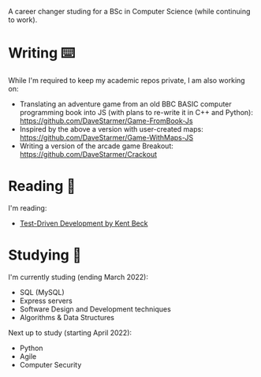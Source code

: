 A career changer studing for a BSc in Computer Science (while continuing to work).

# Writing ⌨️
While I'm required to keep my academic repos private, I am also working on:
- Translating an adventure game from an old BBC BASIC computer programming book into JS (with plans to re-write it in 
C++ and Python): https://github.com/DaveStarmer/Game-FromBook-Js
- Inspired by the above a version with user-created maps: https://github.com/DaveStarmer/Game-WithMaps-JS
- Writing a version of the arcade game Breakout: https://github.com/DaveStarmer/Crackout

# Reading 📖
I'm reading:
- [Test-Driven Development by Kent Beck](https://www.amazon.co.uk/Test-Driven-Development-Addison-Wesley-Signature/dp/0321146530/ref=sr_1_1?keywords=test+driven+development&qid=1646591788&s=books&sprefix=test+driven%2Cstripbooks%2C74&sr=1-1)

# Studying 🌱
I'm currently studing (ending March 2022):
- SQL (MySQL)
- Express servers
- Software Design and Development techniques
- Algorithms & Data Structures

Next up to study (starting April 2022):
- Python
- Agile
- Computer Security
<!--
- 👋 Hi, I’m @DaveStarmer
- 👀 I’m interested in ...
- 🌱 I’m currently learning ...
- 💞️ I’m looking to collaborate on ...
- 📫 How to reach me ...
-->
<!---
DaveStarmer/DaveStarmer is a ✨ special ✨ repository because its `README.md` (this file) appears on your GitHub profile.
You can click the Preview link to take a look at your changes.
--->
